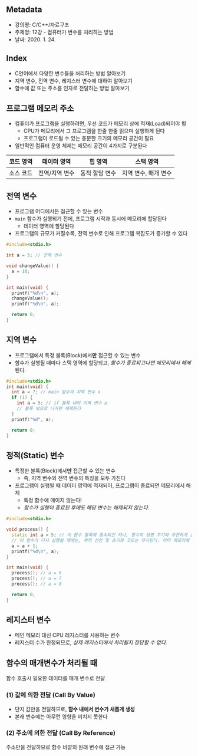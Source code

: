 ## Metadata
- 강의명: C/C++/자료구조
- 주제명: 12강 - 컴퓨터가 변수를 처리하는 방법
- 날짜: 2020. 1. 24.

## Index
- C언어에서 다양한 변수들을 처리하는 방법 알아보기
- 지역 변수, 전역 변수, 레지스터 변수에 대하여 알아보기
- 함수에 값 또는 주소를 인자로 전달하는 방법 알아보기

## 프로그램 메모리 주소
- 컴퓨터가 프로그램을 실행하려면, 우선 코드가 메모리 상에 적재(Load)되어야 함
  - CPU가 메모리에서 그 프로그램을 한줄 한줄 읽으며 실행하게 된다
  - 프로그램이 로드될 수 있는 충분한 크기의 메모리 공간이 필요
- 일반적인 컴퓨터 운영 체제는 메모리 공간이 4가지로 구분된다

코드 영역|데이터 영역|힙 영역|스택 영역
-|-|-|-
소스 코드|전역/지역 변수|동적 할당 변수|지역 변수, 매개 변수

## 전역 변수
- 프로그램 어디에서든 접근할 수 있는 변수
- `main` 함수가 실행되기 전에, 프로그램 시작과 동시에 메모리에 할당된다
  - 데이터 영역에 할당된다
- 프로그램의 규모가 커질수록, 전역 변수로 인해 프로그램 복잡도가 증가할 수 있다

```cpp
#include<stdio.h>

int a = 5; // 전역 변수

void changeValue() {
  a = 10;
}

int main(void) {
  printf("%d\n", a);
  changeValue();
  printf("%d\n", a);

  return 0;
}
```

## 지역 변수
- 프로그램에서 특정 블록(Block)에서**만** 접근할 수 있는 변수
- 함수가 실행될 때마다 스택 영역에 할당되고, *함수가 종료되고나면 메모리에서 해제*된다.

```cpp
#include<stdio.h>
int main(void) {
  int a = 7; // main 함수의 지역 변수 a
  if (1) {
    int a = 5; // if 블록 내의 지역 변수 a
    // 블록 밖으로 나가면 해제된다
  }
  printf("%d", a);

  return 0;
}
```

## 정적(Static) 변수
- 특정한 블록(Block)에서**만** 접근할 수 있는 변수
  - 즉, 지역 변수와 전역 변수의 특징을 모두 가진다
- 프로그램이 실행될 때 데이터 영역에 적재되어, 프로그램이 종료되면 메모리에서 해제
  - 특정 함수에 매이지 않는다!
  - *함수가 실행이 종료된 후에도 해당 변수는 해제되지 않는다.*

```cpp
#include<stdio.h>

void process() {
  static int a = 5; // 이 함수 블록에 종속되긴 하나, 함수의 생명 주기와 무관하게 존재
  // 이 함수가 다시 실행될 때에는, 위의 선언 및 초기화 코드는 무시된다. 이미 메모리에 할당된 것이므로...
  a = a + 1;
  printf("%d\n", a);
}

int main(void) {
  process(); // a = 6
  process(); // a = 7
  process(); // a = 8

  return 0;
}
```
  
## 레지스터 변수
- 메인 메모리 대신 CPU 레지스터를 사용하는 변수
- 레지스터 수가 한정되므로, *실제 레지스터에서 처리될지 장담할 수 없다.*

## 함수의 매개변수가 처리될 때
함수 호출시 필요한 데이터를 매개 변수로 전달 

### (1) 값에 의한 전달 (Call By Value)
- 단지 값만을 전달하므로, **함수 내에서 변수가 새롭게 생성**
- 본래 변수에는 아무런 영향을 미치지 못한다

### (2) 주소에 의한 전달 (Call By Reference)
주소만을 전달하므로 함수 바깥의 원래 변수에 접근 가능
